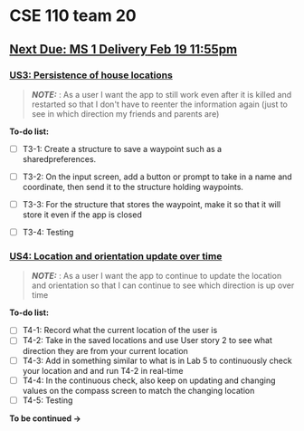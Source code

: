 # CSE 110 team 20

## [Next Due: **MS 1 Delivery** Feb 19 11:55pm](https://canvas.ucsd.edu/courses/42716/assignments/567146)
### [US3: Persistence of house locations](https://github.com/CSE-110-Winter-2023/cse-110-project-cse110-team-20/milestone/1)
> **_NOTE:_** : As a user I want the app to still work even after it is killed and restarted so that I don't have to reenter the information again (just to see in which direction my friends and parents are)

**To-do list:**
- [ ] T3-1: Create a structure to save a waypoint such as a sharedpreferences.

- [ ] T3-2: On the input screen, add a button or prompt to take in a name and coordinate, then send it to the structure holding waypoints.
- [ ] T3-3: For the structure that stores the waypoint, make it so that it will store it even if the app is closed 
- [ ] T3-4: Testing
### [US4: Location and orientation update over time](https://github.com/CSE-110-Winter-2023/cse-110-project-cse110-team-20/milestone/1)
> **_NOTE:_** : As a user I want the app to continue to update the location and orientation so that I can continue to see which direction is up over time

**To-do list:**
- [ ] T4-1: Record what the current location of the user is
- [ ] T4-2: Take in the saved locations and use User story 2 to see what direction they are from your current location
- [ ] T4-3: Add in something similar to what is in Lab 5 to continuously check your location and and run T4-2 in real-time
- [ ] T4-4: In the continuous check, also keep on updating and changing values on the compass screen to match the changing location
- [ ] T4-5: Testing 

**To be continued →**
